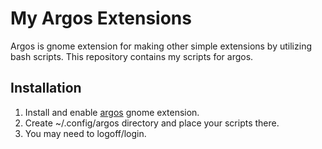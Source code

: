 # My Argos Extensions
Argos is gnome extension for making other simple extensions by utilizing bash scripts. This repository contains my scripts for argos.

## Installation
1. Install and enable [argos](https://github.com/p-e-w/argos) gnome extension.
2. Create ~/.config/argos directory and place your scripts there.
3. You may need to logoff/login.